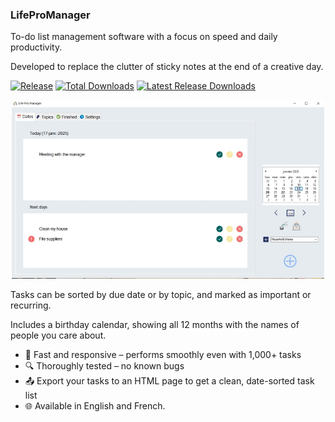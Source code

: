 ### LifeProManager
To-do list management software with a focus on speed and daily productivity.

Developed to replace the clutter of sticky notes at the end of a creative day.

[![Release](https://img.shields.io/badge/release-stable-1B4636)](https://github.com/DRossyCPNV/LifeProManager/releases)
[![Total Downloads](https://img.shields.io/github/downloads/DRossyCPNV/LifeProManager/total?color=88aacc&style=flat)](https://github.com/DRossyCPNV/LifeProManager/releases)
[![Latest Release Downloads](https://img.shields.io/github/downloads/DRossyCPNV/LifeProManager/latest/total?color=88aacc&style=flat)](https://github.com/DRossyCPNV/LifeProManager/releases)

<p align="center">
<img src="https://raw.githubusercontent.com/DRossyCPNV/LifeProManager/4d955c82a97bf03542b19577d71f0ad2f0027e27/lpm-english.jpg" width="500" alt="screenshot of the main form" >
</p>

Tasks can be sorted by due date or by topic, and marked as important or recurring.

Includes a birthday calendar, showing all 12 months with the names of people you care about.

- 🚀 Fast and responsive – performs smoothly even with 1,000+ tasks
- 🔍 Thoroughly tested – no known bugs
- 📤 Export your tasks to an HTML page to get a clean, date-sorted task list  
- 🌐 Available in English and French.
